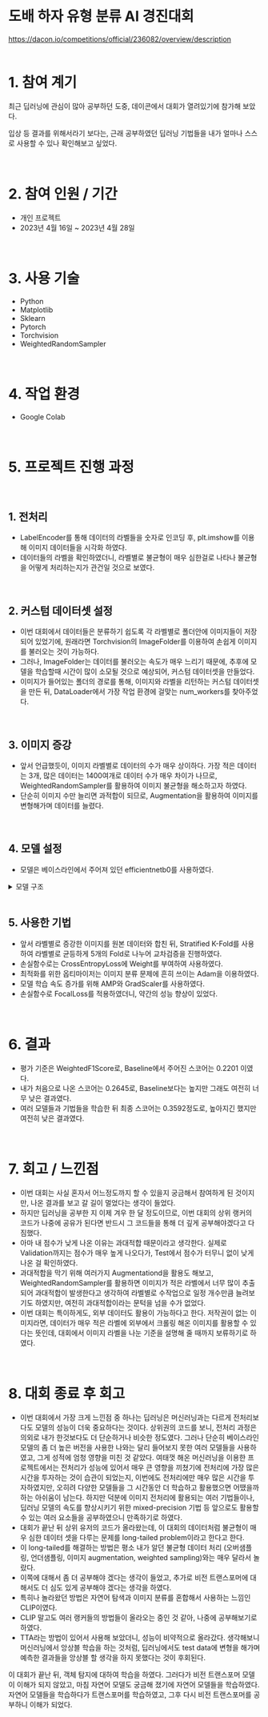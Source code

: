 # 도배 하자 유형 분류 AI 경진대회   
<https://dacon.io/competitions/official/236082/overview/description>    
<br />



# 1. 참여 계기  
최근 딥러닝에 관심이 많아 공부하던 도중, 데이콘에서 대회가 열려있기에 참가해 보았다.

입상 등 결과를 위해서라기 보다는, 근래 공부하였던 딥러닝 기법들을 내가 얼마나 스스로 사용할 수 있나 확인해보고 싶었다.



<br />




# 2. 참여 인원 / 기간
* 개인 프로젝트
* 2023년 4월 16일 ~ 2023년 4월 28일


<br />




# 3. 사용 기술
* Python
* Matplotlib
* Sklearn
* Pytorch
* Torchvision
* WeightedRandomSampler
<br />



# 4. 작업 환경
* Google Colab
<br />



# 5. 프로젝트 진행 과정
<br />



## 1. 전처리
* LabelEncoder를 통해 데이터의 라벨들을 숫자로 인코딩 후, plt.imshow를 이용해 이미지 데이터들을 시각화 하였다.
* 데이터들의 라벨을 확인하였더니, 라벨별로 불균형이 매우 심한걸로 나타나 불균형을 어떻게 처리하는지가 관건일 것으로 보였다.

<br />


## 2. 커스텀 데이터셋 설정
* 이번 대회에서 데이터들은 분류하기 쉽도록 각 라벨별로 폴더안에 이미지들이 저장되어 있었기에, 원래라면 Torchvision의 ImageFolder를 이용하여 손쉽게 이미지를 불러오는 것이 가능하다.
* 그러나, ImageFolder는 데이터를 불러오는 속도가 매우 느리기 때문에, 추후에 모델을 학습할때 시간이 많이 소모될 것으로 예상되어, 커스텀 데이터셋을 만들었다.
* 이미지가 들어있는 폴더의 경로를 통해, 이미지와 라벨을 리턴하는 커스텀 데이터셋을 만든 뒤, DataLoader에서 가장 작업 환경에 걸맞는 num_workers를 찾아주었다.

<br />


## 3. 이미지 증강
* 앞서 언급했듯이, 이미지 라벨별로 데이터의 수가 매우 상이하다. 가장 적은 데이터는 3개, 많은 데이터는 1400여개로 데이터 수가 매우 차이가 나므로, WeightedRandomSampler를 활용하여 이미지 불균형을 해소하고자 하였다.
* 단순히 이미지 수만 늘리면 과적합이 되므로, Augmentation을 활용하여 이미지를 변형해가며 데이터를 늘렸다.


<br />


## 4. 모델 설정
* 모델은 베이스라인에서 주어져 있던 efficientnetb0를 사용하였다.

<details>
<summary>모델 구조</summary>
 
![efficientnetb0](https://user-images.githubusercontent.com/131629615/235849301-1c2c6ee0-db99-4419-bd4c-671d940a7c9b.png)

</details>


<br />


## 5. 사용한 기법
* 앞서 라벨별로 증강한 이미지를 원본 데이터와 합친 뒤, Stratified K-Fold를 사용하여 라벨별로 균등하게 5개의 Fold로 나누어 교차검증을 진행하였다.
* 손실함수로는 CrossEntropyLoss에 Weight를 부여하여 사용하였다.
* 최적화를 위한 옵티마이저는 이미지 분류 문제에 흔히 쓰이는 Adam을 이용하였다.
* 모델 학습 속도 증가를 위해 AMP와 GradScaler를 사용하였다.
* 손실함수로 FocalLoss를 적용하였더니, 약간의 성능 향상이 있었다.

<br />




# 6. 결과
* 평가 기준은 WeightedF1Score로, Baseline에서 주어진 스코어는 0.2201 이였다.
* 내가 처음으로 나온 스코어는 0.2645로, Baseline보다는 높지만 그래도 여전히 너무 낮은 결과였다.
* 여러 모델들과 기법들을 학습한 뒤 최종 스코어는 0.3592정도로, 높아지긴 했지만 여전히 낮은 결과였다.


<br />




# 7. 회고 / 느낀점
* 이번 대회는 사실 혼자서 어느정도까지 할 수 있을지 궁금해서 참여하게 된 것이지만, 나온 결과를 보고 갈 길이 멀었다는 생각이 들었다.
* 하지만 딥러닝을 공부한 지 이제 겨우 한 달 정도이므로, 이번 대회의 상위 랭커의 코드가 나중에 공유가 된다면 반드시 그 코드들을 통해 더 깊게 공부해야겠다고 다짐했다.
* 아마 내 점수가 낮게 나온 이유는 과대적합 때문이라고 생각한다. 실제로 Validation까지는 점수가 매우 높게 나오다가, Test에서 점수가 터무니 없이 낮게 나온 걸 확인하였다.
* 과대적합을 막기 위해 여러가지 Augmentationd을 활용도 해보고, WeightedRandomSampler를 활용하면 이미지가 적은 라벨에서 너무 많이 추출되어 과대적합이 발생한다고 생각하여 라벨별로 수작업으로 일정 개수만큼 늘려보기도 하였지만, 여전히 과대적합이라는 문턱을 넘을 수가 없었다.
* 이번 대회는 특이하게도, 외부 데이터도 활용이 가능하다고 한다. 저작권이 없는 이미지라면, 데이터가 매우 적은 라벨에 외부에서 크롤링 해온 이미지를 활용할 수 있다는 뜻인데, 대회에서 이미지 라벨을 나눈 기준을 설명해 줄 때까지 보류하기로 하였다.


<br />


# 8. 대회 종료 후 회고 
* 이번 대회에서 가장 크게 느낀점 중 하나는 딥러닝은 머신러닝과는 다르게 전처리보다도 모델의 성능이 더욱 중요하다는 것이다. 상위권의 코드를 보니, 전처리 과정은 의외로 내가 한것보다도 더 단순하거나 비슷한 정도였다. 그러나 단순히 베이스라인 모델의 좀 더 높은 버전을 사용한 나와는 달리 들어보지 못한 여러 모델들을 사용하였고, 그게 성적에 엄청 영향을 미친 것 같았다. 여태껏 해온 머신러닝을 이용한 프로젝트에서는 전처리가 성능에 있어서 매우 큰 영향을 끼쳤기에 전처리에 가장 많은 시간을 투자하는 것이 습관이 되었는지, 이번에도 전처리에만 매우 많은 시간을 투자하였지만, 오히려 다양한 모델들을 그 시간동안 더 학습하고 활용했으면 어땠을까 하는 아쉬움이 남는다. 하지만 덕분에 이미지 전처리에 활용되는 여러 기법들이나, 딥러닝 모델의 속도를 향상시키기 위한 mixed-precision 기법 등 앞으로도 활용할 수 있는 여러 요소들을 공부하였으니 만족하기로 하였다.
* 대회가 끝난 뒤 상위 유저의 코드가 올라왔는데, 이 대회의 데이터처럼 불균형이 매우 심한 데이터 셋을 다루는 문제를 long-tailed problem이라고 한다고 한다.
* 이 long-tailed를 해결하는 방법은 평소 내가 알던 불균형 데이터 처리 (오버샘플링, 언더샘플링, 이미지 augmentation, weighted sampling)와는 매우 달라서 놀랐다.
* 이쪽에 대해서 좀 더 공부해야 겠다는 생각이 들었고, 추가로 비전 트랜스포머에 대해서도 더 심도 있게 공부해야 겠다는 생각을 하였다.
* 특히나 놀라왔던 방법은 자연어 탐색과 이미지 분류를 혼합해서 사용하는 느낌인 CLIP이였다.
* CLIP 말고도 여러 랭커들의 방법들이 올라오는 중인 것 같아, 나중에 공부해보기로 하였다.
* TTA라는 방법이 있어서 사용해 보았더니, 성능이 비약적으로 올라갔다. 생각해보니 머신러닝에서 앙상블 학습을 하는 것처럼, 딥러닝에서도 test data에 변형을 해가며 예측한 결과들을 앙상블 할 생각을 하지 못했다는 것이 후회된다.

이 대회가 끝난 뒤, 객체 탐지에 대하여 학습을 하였다. 그러다가 비전 트랜스포머 모델이 이해가 되지 않았고, 마침 자연어 모델도 궁금해 졌기에 자연어 모델들을 학습하였다. 자연어 모델들을 학습하다가 트랜스포머를 학습하였고, 그후 다시 비전 트랜스포머를 공부하니 이해가 되었다.
